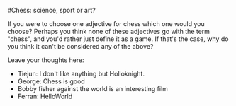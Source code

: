 #Chess: science, sport or art?

If you were to choose one adjective for chess which one would you choose? 
Perhaps you think none of these adjectives go with the term "chess", and you'd rather just 
define it as a game. If that's the case, why do you think it can't be considered any of the above? 



Leave your thoughts here:

- Tiejun: I don't like anything but Holloknight.
- George: Chess is good
- Bobby fisher against the world is an interesting film
- Ferran: HelloWorld
